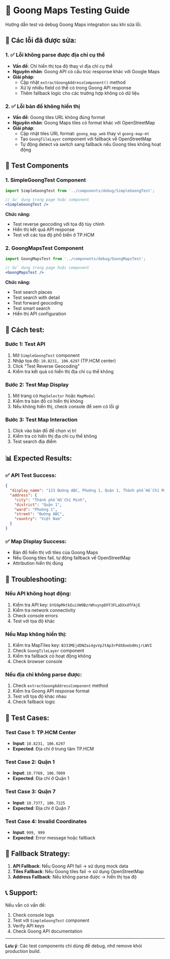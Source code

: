 # 🧪 Goong Maps Testing Guide

Hướng dẫn test và debug Goong Maps integration sau khi sửa lỗi.

## 🚨 Các lỗi đã được sửa:

### 1. ✅ Lỗi không parse được địa chỉ cụ thể
- **Vấn đề**: Chỉ hiển thị tọa độ thay vì địa chỉ cụ thể
- **Nguyên nhân**: Goong API có cấu trúc response khác với Google Maps
- **Giải pháp**: 
  - Cập nhật `extractGoongAddressComponent()` method
  - Xử lý nhiều field có thể có trong Goong API response
  - Thêm fallback logic cho các trường hợp không có dữ liệu

### 2. ✅ Lỗi bản đồ không hiển thị
- **Vấn đề**: Goong tiles URL không đúng format
- **Nguyên nhân**: Goong Maps tiles có format khác với OpenStreetMap
- **Giải pháp**:
  - Cập nhật tiles URL format: `goong_map_web` thay vì `goong-map-mt`
  - Tạo `GoongTileLayer` component với fallback về OpenStreetMap
  - Tự động detect và switch sang fallback nếu Goong tiles không hoạt động

## 🧪 Test Components

### 1. SimpleGoongTest Component
```jsx
import SimpleGoongTest from '../components/debug/SimpleGoongTest';

// Sử dụng trong page hoặc component
<SimpleGoongTest />
```

**Chức năng:**
- Test reverse geocoding với tọa độ tùy chỉnh
- Hiển thị kết quả API response
- Test với các tọa độ phổ biến ở TP.HCM

### 2. GoongMapsTest Component
```jsx
import GoongMapsTest from '../components/debug/GoongMapsTest';

// Sử dụng trong page hoặc component
<GoongMapsTest />
```

**Chức năng:**
- Test search places
- Test search with detail
- Test forward geocoding
- Test smart search
- Hiển thị API configuration

## 🔧 Cách test:

### Bước 1: Test API
1. Mở `SimpleGoongTest` component
2. Nhập tọa độ: `10.8231, 106.6297` (TP.HCM center)
3. Click "Test Reverse Geocoding"
4. Kiểm tra kết quả có hiển thị địa chỉ cụ thể không

### Bước 2: Test Map Display
1. Mở trang có `MapSelector` hoặc `MapModal`
2. Kiểm tra bản đồ có hiển thị không
3. Nếu không hiển thị, check console để xem có lỗi gì

### Bước 3: Test Map Interaction
1. Click vào bản đồ để chọn vị trí
2. Kiểm tra có hiển thị địa chỉ cụ thể không
3. Test search địa điểm

## 📊 Expected Results:

### ✅ API Test Success:
```json
{
  "display_name": "123 Đường ABC, Phường 1, Quận 1, Thành phố Hồ Chí Minh, Việt Nam",
  "address": {
    "city": "Thành phố Hồ Chí Minh",
    "district": "Quận 1",
    "ward": "Phường 1",
    "street": "Đường ABC",
    "country": "Việt Nam"
  }
}
```

### ✅ Map Display Success:
- Bản đồ hiển thị với tiles của Goong Maps
- Nếu Goong tiles fail, tự động fallback về OpenStreetMap
- Attribution hiển thị đúng

## 🚨 Troubleshooting:

### Nếu API không hoạt động:
1. Kiểm tra API key: `bYG9pMktkEuiVW9BzrWhvynpDFF3FLaDXxdfFAjE`
2. Kiểm tra network connectivity
3. Check console errors
4. Test với tọa độ khác

### Nếu Map không hiển thị:
1. Kiểm tra MapTiles key: `B333MEjdDNZai4gvVpJtAp3rPdX8oebdHsjrLWVI`
2. Check `GoongTileLayer` component
3. Kiểm tra fallback có hoạt động không
4. Check browser console

### Nếu địa chỉ không parse được:
1. Check `extractGoongAddressComponent` method
2. Kiểm tra Goong API response format
3. Test với tọa độ khác nhau
4. Check fallback logic

## 📝 Test Cases:

### Test Case 1: TP.HCM Center
- **Input**: `10.8231, 106.6297`
- **Expected**: Địa chỉ ở trung tâm TP.HCM

### Test Case 2: Quận 1
- **Input**: `10.7769, 106.7009`
- **Expected**: Địa chỉ ở Quận 1

### Test Case 3: Quận 7
- **Input**: `10.7377, 106.7225`
- **Expected**: Địa chỉ ở Quận 7

### Test Case 4: Invalid Coordinates
- **Input**: `999, 999`
- **Expected**: Error message hoặc fallback

## 🔄 Fallback Strategy:

1. **API Fallback**: Nếu Goong API fail → sử dụng mock data
2. **Tiles Fallback**: Nếu Goong tiles fail → sử dụng OpenStreetMap
3. **Address Fallback**: Nếu không parse được → hiển thị tọa độ

## 📞 Support:

Nếu vẫn có vấn đề:
1. Check console logs
2. Test với `SimpleGoongTest` component
3. Verify API keys
4. Check Goong API documentation

---

**Lưu ý**: Các test components chỉ dùng để debug, nhớ remove khỏi production build.


